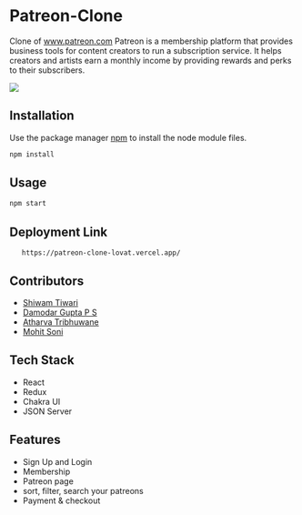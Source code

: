 # Patreon-Clone

Clone of <a href="https://www.patreon.com/">www.patreon.com</a> Patreon is a membership platform that provides business tools for content creators to run a subscription service. It helps creators and artists earn a monthly income by providing rewards and perks to their subscribers.

<img src="https://snipboard.io/f6IEyq.jpg"/>

## Installation

Use the package manager [npm](https://docs.npmjs.com/cli/v6/commands/npm-install) to install the node module files.

```bash
npm install
```

## Usage

```python
npm start
```

## Deployment Link
```url
   https://patreon-clone-lovat.vercel.app/
```

## Contributors
- [Shiwam Tiwari](https://github.com/shiwam-C114)
- [Damodar Gupta P S](https://github.com/damodarkolar)
- [Atharva Tribhuwane](https://github.com/atharva-tribhuwane)
- [Mohit Soni](https://github.com/sonimohit481)

## Tech Stack
- React
- Redux
- Chakra UI
- JSON Server

## Features
- Sign Up and Login
- Membership 
- Patreon page
- sort, filter, search your patreons 
- Payment & checkout

